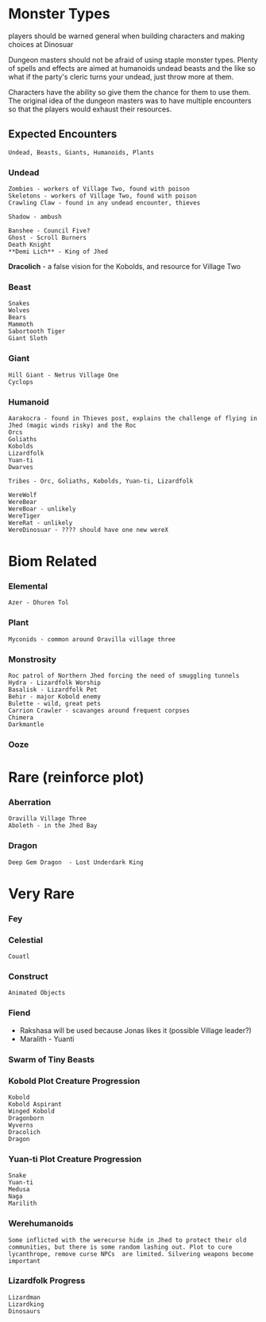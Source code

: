 # Monster Types

players should be warned general when building characters and making choices
at Dinosuar

Dungeon masters should not be afraid of using staple monster types. Plenty of spells and effects are aimed at humanoids undead beasts and the like so what if the party's cleric turns your undead, just throw more at them. 

Characters have the ability so give them the chance for them to use them. The original idea of the dungeon masters was to have multiple encounters so that the players would exhaust their resources.

## Expected Encounters

    Undead, Beasts, Giants, Humanoids, Plants
    
### Undead 
    
    Zombies - workers of Village Two, found with poison
    Skeletons - workers of Village Two, found with poison  
    Crawling Claw - found in any undead encounter, thieves
    
    Shadow - ambush
    
    Banshee - Council Five?
    Ghost - Scroll Burners
    Death Knight
    **Demi Lich** - King of Jhed
    
   **Dracolich** - a false vision for the Kobolds, and resource for Village Two
   
    
    

### Beast

    Snakes
    Wolves
    Bears
    Mammoth
    Sabortooth Tiger
    Giant Sloth

### Giant
    
    Hill Giant - Netrus Village One
    Cyclops

### Humanoid
    
    Aarakocra - found in Thieves post, explains the challenge of flying in Jhed (magic winds risky) and the Roc
    Orcs
    Goliaths
    Kobolds
    Lizardfolk
    Yuan-ti
    Dwarves
    
    Tribes - Orc, Goliaths, Kobolds, Yuan-ti, Lizardfolk

    WereWolf
    WereBear
    WereBoar - unlikely
    WereTiger
    WereRat - unlikely
    WereDinosuar - ???? should have one new wereX

# Biom Related

### Elemental
    Azer - Dhuren Tol

### Plant
    Myconids - common around Oravilla village three
### Monstrosity
    Roc patrol of Northern Jhed forcing the need of smuggling tunnels
    Hydra - Lizardfolk Worship
    Basalisk - Lizardfolk Pet
    Behir - major Kobold enemy
    Bulette - wild, great pets
    Carrion Crawler - scavanges around frequent corpses
    Chimera 
    Darkmantle
### Ooze



# Rare (reinforce plot)

### Aberration
    Oravilla Village Three
    Aboleth - in the Jhed Bay
    
### Dragon

    Deep Gem Dragon  - Lost Underdark King

# Very Rare

### Fey

### Celestial
    Couatl

### Construct
    Animated Objects

### Fiend

- Rakshasa will be used because Jonas likes it (possible Village leader?)
- Maralith - Yuanti

### Swarm of Tiny Beasts

### Kobold Plot Creature Progression
    Kobold
    Kobold Aspirant
    Winged Kobold
    Dragonborn
    Wyverns
    Dracolich
    Dragon

### Yuan-ti Plot Creature Progression
    Snake
    Yuan-ti
    Medusa
    Naga
    Marilith


### Werehumanoids
    Some inflicted with the werecurse hide in Jhed to protect their old communities, but there is some random lashing out. Plot to cure lycanthrope, remove curse NPCs  are limited. Silvering weapons become important
    
### Lizardfolk Progress
    Lizardman
    Lizardking
    Dinosaurs












